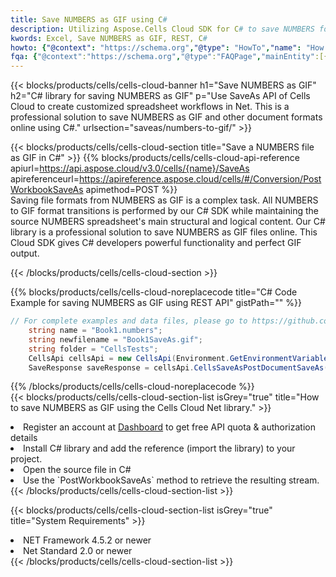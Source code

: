 ```yaml
---
title: Save NUMBERS as GIF using C# 
description: Utilizing Aspose.Cells Cloud SDK for C# to save NUMBERS format file as GIF format file. 
kwords: Excel, Save NUMBERS as GIF, REST, C#
howto: {"@context": "https://schema.org","@type": "HowTo","name": "How to save NUMBERS as GIF using the Cells Cloud Net library.","description": "How to save NUMBERS as GIF using the Cells Cloud Net library.","image": {"@type": "ImageObject"},"url": "/net/saveas/numbers-to-gif/","step": [{ "@type": "HowToStep","name": "How to save NUMBERS as GIF using the Cells Cloud Net library. step 1", "image": {"@type": "ImageObject",},"url": "/net/saveas/numbers-to-gif/","text": "Register an account at <a href='https://dashboard.aspose.cloud/'>Dashboard</a> to get free API quota & authorization details",},{ "@type": "HowToStep","name": "How to save NUMBERS as GIF using the Cells Cloud Net library. step 1", "image": {"@type": "ImageObject",},"url": "/net/saveas/numbers-to-gif/","text": "Install C# library and add the reference (import the library) to your project.",},{ "@type": "HowToStep","name": "How to save NUMBERS as GIF using the Cells Cloud Net library. step 1", "image": {"@type": "ImageObject",},"url": "/net/saveas/numbers-to-gif/","text": "Open the source file in C#",},{ "@type": "HowToStep","name": "How to save NUMBERS as GIF using the Cells Cloud Net library. step 1", "image": {"@type": "ImageObject",},"url": "/net/saveas/numbers-to-gif/","text": "Use the `PostWorkbookSaveAs` method to retrieve the resulting stream.",}, ],"supply": {"@type": "HowToSupply","name": "document"},"tool": [{"@type": "HowToTool","name": "Visual Studio, Visual Studio Code, Rider"},{"@type": "HowToTool","name": "Aspose Cells"}],"totalTime": "PT6M"}
fqa: {"@context":"https://schema.org","@type":"FAQPage","mainEntity":[{"@type":"Question","name":"Why save file as other formats file in C# using REST API?","acceptedAnswer":{"@type":"Answer","text":"Documents are encoded in many ways, and some files may be incompatible with the software you use. To open and read such files, just save them as appropriate file formats.<br/><ol><li>Install .NET SDK and add the reference (import the library) to your project.</li><li>Open the source file in C# using REST API.</li><li>Call the PostWorkbookSaveAsRequest() method, passing an output filename with required extension.</li><li>Get the result of save as a separate file.</li></ol>"}},{"@type":"Question","name":"What file formats can I save as with your C# library?","acceptedAnswer":{"@type":"Answer","text":"We support a variety of file formats for conversion using .NET library, including XLSX, Excel, xls , PDF, CSV, HTML, Markdown, XML, PNG, JPG, TIFF, Json, TXT and many more."}},{"@type":"Question","name":"What is the maximum allowed file size for conversion using this .NET library?","acceptedAnswer":{"@type":"Answer","text":"There are no file size limits for format conversions using .NET library."}}]}
---
```



{{< blocks/products/cells/cells-cloud-banner h1="Save NUMBERS as GIF" h2="C# library for saving NUMBERS as GIF" p="Use SaveAs API of Cells Cloud to create customized spreadsheet workflows in Net. This is a professional solution to save NUMBERS as GIF and other document formats online using C#." urlsection="saveas/numbers-to-gif/" >}}

{{< blocks/products/cells/cells-cloud-section  title="Save a NUMBERS file as GIF in C#" >}}
{{% blocks/products/cells/cells-cloud-api-reference  apiurl=https://api.aspose.cloud/v3.0/cells/{name}/SaveAs  apireferenceurl=https://apireference.aspose.cloud/cells/#/Conversion/PostWorkbookSaveAs  apimethod=POST %}}
<br/>
Saving file formats from NUMBERS as GIF is a complex task. All NUMBERS to GIF format transitions is performed by our C# SDK while maintaining the source NUMBERS spreadsheet's main structural and logical content. Our C# library is a professional solution to save NUMBERS as GIF files online. This Cloud SDK gives C# developers powerful functionality and perfect GIF output.

{{< /blocks/products/cells/cells-cloud-section >}}

{{% blocks/products/cells/cells-cloud-noreplacecode title="C# Code Example for saving NUMBERS as GIF using REST API" gistPath="" %}}
  
```cs
// For complete examples and data files, please go to https://github.com/aspose-cells-cloud/aspose-cells-cloud-dotnet/
    string name = "Book1.numbers";
    string newfilename = "Book1SaveAs.gif";
    string folder = "CellsTests";
    CellsApi cellsApi = new CellsApi(Environment.GetEnvironmentVariable("ProductClientId"), Environment.GetEnvironmentVariable("ProductClientSecret"));
    SaveResponse saveResponse = cellsApi.CellsSaveAsPostDocumentSaveAs(name, null, newfilename, null,null,folder);
```
  
{{% /blocks/products/cells/cells-cloud-noreplacecode  %}}
<br/>
{{< blocks/products/cells/cells-cloud-section-list isGrey="true"  title="How to save NUMBERS as GIF using the Cells Cloud Net library." >}}
<li>Register an account at <a href="https://dashboard.aspose.cloud/">Dashboard</a> to get free API quota & authorization details</li>
<li>Install C# library and add the reference (import the library) to your project.</li>
<li>Open the source file in C#</li>
<li>Use the `PostWorkbookSaveAs` method to retrieve the resulting stream.</li>
{{< /blocks/products/cells/cells-cloud-section-list >}}

{{< blocks/products/cells/cells-cloud-section-list isGrey="true"  title="System Requirements" >}}
<li>NET Framework 4.5.2 or newer</li>
<li>Net Standard 2.0 or newer</li>
{{< /blocks/products/cells/cells-cloud-section-list >}}
